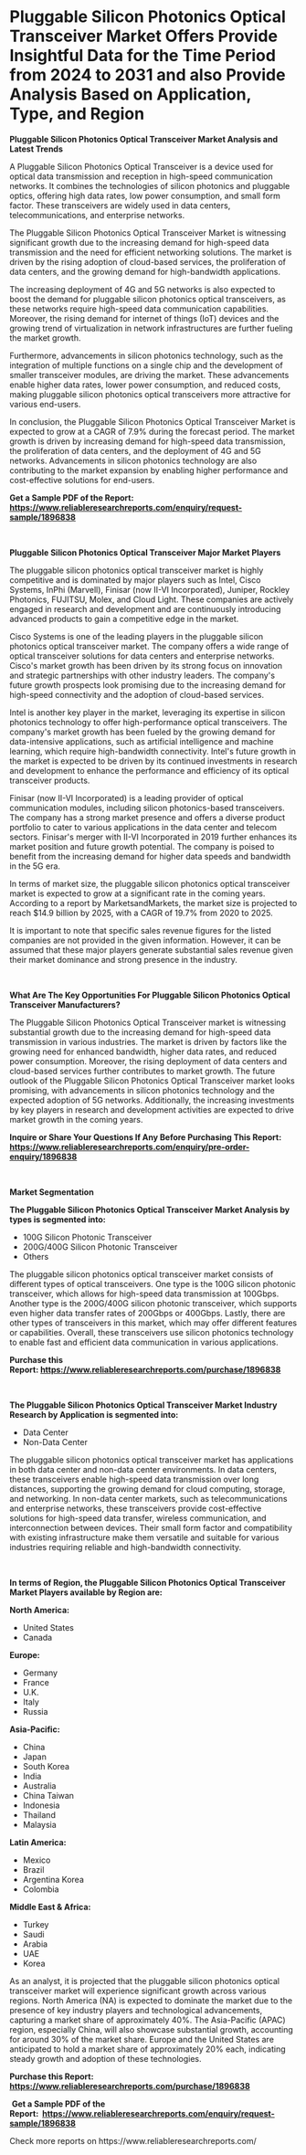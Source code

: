 <p><h1>Pluggable Silicon Photonics Optical Transceiver Market Offers Provide Insightful Data for the Time Period from 2024 to 2031 and also Provide Analysis Based on Application, Type, and Region</h1></p><p><strong>Pluggable Silicon Photonics Optical Transceiver Market Analysis and Latest Trends</strong></p>
<p><p>A Pluggable Silicon Photonics Optical Transceiver is a device used for optical data transmission and reception in high-speed communication networks. It combines the technologies of silicon photonics and pluggable optics, offering high data rates, low power consumption, and small form factor. These transceivers are widely used in data centers, telecommunications, and enterprise networks.</p><p>The Pluggable Silicon Photonics Optical Transceiver Market is witnessing significant growth due to the increasing demand for high-speed data transmission and the need for efficient networking solutions. The market is driven by the rising adoption of cloud-based services, the proliferation of data centers, and the growing demand for high-bandwidth applications.</p><p>The increasing deployment of 4G and 5G networks is also expected to boost the demand for pluggable silicon photonics optical transceivers, as these networks require high-speed data communication capabilities. Moreover, the rising demand for internet of things (IoT) devices and the growing trend of virtualization in network infrastructures are further fueling the market growth.</p><p>Furthermore, advancements in silicon photonics technology, such as the integration of multiple functions on a single chip and the development of smaller transceiver modules, are driving the market. These advancements enable higher data rates, lower power consumption, and reduced costs, making pluggable silicon photonics optical transceivers more attractive for various end-users.</p><p>In conclusion, the Pluggable Silicon Photonics Optical Transceiver Market is expected to grow at a CAGR of 7.9% during the forecast period. The market growth is driven by increasing demand for high-speed data transmission, the proliferation of data centers, and the deployment of 4G and 5G networks. Advancements in silicon photonics technology are also contributing to the market expansion by enabling higher performance and cost-effective solutions for end-users.</p></p>
<p><strong>Get a Sample PDF of the Report:&nbsp; <a href="https://www.reliableresearchreports.com/enquiry/request-sample/1896838">https://www.reliableresearchreports.com/enquiry/request-sample/1896838</a></strong></p>
<p>&nbsp;</p>
<p><strong>Pluggable Silicon Photonics Optical Transceiver Major Market Players</strong></p>
<p><p>The pluggable silicon photonics optical transceiver market is highly competitive and is dominated by major players such as Intel, Cisco Systems, InPhi (Marvell), Finisar (now II-VI Incorporated), Juniper, Rockley Photonics, FUJITSU, Molex, and Cloud Light. These companies are actively engaged in research and development and are continuously introducing advanced products to gain a competitive edge in the market.</p><p>Cisco Systems is one of the leading players in the pluggable silicon photonics optical transceiver market. The company offers a wide range of optical transceiver solutions for data centers and enterprise networks. Cisco's market growth has been driven by its strong focus on innovation and strategic partnerships with other industry leaders. The company's future growth prospects look promising due to the increasing demand for high-speed connectivity and the adoption of cloud-based services.</p><p>Intel is another key player in the market, leveraging its expertise in silicon photonics technology to offer high-performance optical transceivers. The company's market growth has been fueled by the growing demand for data-intensive applications, such as artificial intelligence and machine learning, which require high-bandwidth connectivity. Intel's future growth in the market is expected to be driven by its continued investments in research and development to enhance the performance and efficiency of its optical transceiver products.</p><p>Finisar (now II-VI Incorporated) is a leading provider of optical communication modules, including silicon photonics-based transceivers. The company has a strong market presence and offers a diverse product portfolio to cater to various applications in the data center and telecom sectors. Finisar's merger with II-VI Incorporated in 2019 further enhances its market position and future growth potential. The company is poised to benefit from the increasing demand for higher data speeds and bandwidth in the 5G era.</p><p>In terms of market size, the pluggable silicon photonics optical transceiver market is expected to grow at a significant rate in the coming years. According to a report by MarketsandMarkets, the market size is projected to reach $14.9 billion by 2025, with a CAGR of 19.7% from 2020 to 2025.</p><p>It is important to note that specific sales revenue figures for the listed companies are not provided in the given information. However, it can be assumed that these major players generate substantial sales revenue given their market dominance and strong presence in the industry.</p></p>
<p>&nbsp;</p>
<p><strong>What Are The Key Opportunities For Pluggable Silicon Photonics Optical Transceiver Manufacturers?</strong></p>
<p><p>The Pluggable Silicon Photonics Optical Transceiver market is witnessing substantial growth due to the increasing demand for high-speed data transmission in various industries. The market is driven by factors like the growing need for enhanced bandwidth, higher data rates, and reduced power consumption. Moreover, the rising deployment of data centers and cloud-based services further contributes to market growth. The future outlook of the Pluggable Silicon Photonics Optical Transceiver market looks promising, with advancements in silicon photonics technology and the expected adoption of 5G networks. Additionally, the increasing investments by key players in research and development activities are expected to drive market growth in the coming years.</p></p>
<p><strong>Inquire or Share Your Questions If Any Before Purchasing This Report: <a href="https://www.reliableresearchreports.com/enquiry/pre-order-enquiry/1896838">https://www.reliableresearchreports.com/enquiry/pre-order-enquiry/1896838</a></strong></p>
<p>&nbsp;</p>
<p><strong>Market Segmentation</strong></p>
<p><strong>The Pluggable Silicon Photonics Optical Transceiver Market Analysis by types is segmented into:</strong></p>
<p><ul><li>100G Silicon Photonic Transceiver</li><li>200G/400G Silicon Photonic Transceiver</li><li>Others</li></ul></p>
<p><p>The pluggable silicon photonics optical transceiver market consists of different types of optical transceivers. One type is the 100G silicon photonic transceiver, which allows for high-speed data transmission at 100Gbps. Another type is the 200G/400G silicon photonic transceiver, which supports even higher data transfer rates of 200Gbps or 400Gbps. Lastly, there are other types of transceivers in this market, which may offer different features or capabilities. Overall, these transceivers use silicon photonics technology to enable fast and efficient data communication in various applications.</p></p>
<p><strong>Purchase this Report:&nbsp;<a href="https://www.reliableresearchreports.com/purchase/1896838">https://www.reliableresearchreports.com/purchase/1896838</a></strong></p>
<p>&nbsp;</p>
<p><strong>The Pluggable Silicon Photonics Optical Transceiver Market Industry Research by Application is segmented into:</strong></p>
<p><ul><li>Data Center</li><li>Non-Data Center</li></ul></p>
<p><p>The pluggable silicon photonics optical transceiver market has applications in both data center and non-data center environments. In data centers, these transceivers enable high-speed data transmission over long distances, supporting the growing demand for cloud computing, storage, and networking. In non-data center markets, such as telecommunications and enterprise networks, these transceivers provide cost-effective solutions for high-speed data transfer, wireless communication, and interconnection between devices. Their small form factor and compatibility with existing infrastructure make them versatile and suitable for various industries requiring reliable and high-bandwidth connectivity.</p></p>
<p>&nbsp;</p>
<p><strong>In terms of Region, the Pluggable Silicon Photonics Optical Transceiver Market Players available by Region are:</strong></p>
<p>
    <p> <strong> North America: </strong>
        <ul>
            <li>United States</li>
            <li>Canada</li>
        </ul>
        </p> 
    <p> <strong> Europe: </strong>
        <ul>
            <li>Germany</li>
            <li>France</li>
            <li>U.K.</li>
            <li>Italy</li>
            <li>Russia</li>
        </ul>
        </p> 
    <p> <strong> Asia-Pacific: </strong>
        <ul>
            <li>China</li>
            <li>Japan</li>
            <li>South Korea</li>
            <li>India</li>
            <li>Australia</li>
            <li>China Taiwan</li>
            <li>Indonesia</li>
            <li>Thailand</li>
            <li>Malaysia</li>
        </ul>
        </p> 
    <p> <strong> Latin America: </strong>
        <ul>
            <li>Mexico</li>
            <li>Brazil</li>
            <li>Argentina Korea</li>
            <li>Colombia</li>
        </ul>
        </p> 
    <p> <strong> Middle East & Africa: </strong>
        <ul>
            <li>Turkey</li>
            <li>Saudi</li>
            <li>Arabia</li>
            <li>UAE</li>
            <li>Korea</li>
        </ul>
    </p>
    </p>
<p><p>As an analyst, it is projected that the pluggable silicon photonics optical transceiver market will experience significant growth across various regions. North America (NA) is expected to dominate the market due to the presence of key industry players and technological advancements, capturing a market share of approximately 40%. The Asia-Pacific (APAC) region, especially China, will also showcase substantial growth, accounting for around 30% of the market share. Europe and the United States are anticipated to hold a market share of approximately 20% each, indicating steady growth and adoption of these technologies.</p></p>
<p><strong>Purchase this Report: <a href="https://www.reliableresearchreports.com/purchase/1896838">https://www.reliableresearchreports.com/purchase/1896838</a></strong></p>
<p>&nbsp;<strong>Get a Sample PDF of the Report:&nbsp;&nbsp;<a href="https://www.reliableresearchreports.com/enquiry/request-sample/1896838">https://www.reliableresearchreports.com/enquiry/request-sample/1896838</a></strong></p>
<p><strong></strong></p>
<p>Check more reports on https://www.reliableresearchreports.com/</p>